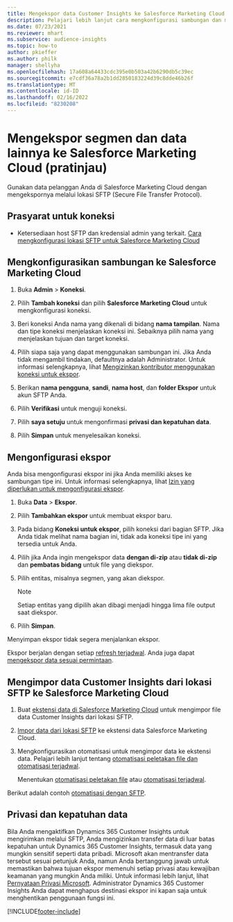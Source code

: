 ```yaml
---
title: Mengekspor data Customer Insights ke Salesforce Marketing Cloud
description: Pelajari lebih lanjut cara mengkonfigurasi sambungan dan mengekspor ke Salesforce Marketing Cloud.
ms.date: 07/23/2021
ms.reviewer: mhart
ms.subservice: audience-insights
ms.topic: how-to
author: pkieffer
ms.author: philk
manager: shellyha
ms.openlocfilehash: 17a608a64433cdc395e0b503a42b6290db5c39ec
ms.sourcegitcommit: e7cdf36a78a2b1dd2850183224d39c8dde46b26f
ms.translationtype: MT
ms.contentlocale: id-ID
ms.lasthandoff: 02/16/2022
ms.locfileid: "8230208"
---
```

# <a name="export-segments-and-other-data-to-salesforce-marketing-cloud-preview"></a>Mengekspor segmen dan data lainnya ke Salesforce Marketing Cloud (pratinjau)

Gunakan data pelanggan Anda di Salesforce Marketing Cloud dengan mengekspornya melalui lokasi SFTP (Secure File Transfer Protocol).

## <a name="prerequisites-for-connection"></a>Prasyarat untuk koneksi

- Ketersediaan host SFTP dan kredensial admin yang terkait. [Cara mengkonfigurasi lokasi SFTP untuk Salesforce Marketing Cloud](https://help.salesforce.com/articleView?id=sf.mc_es_configure_enhanced_ftp.htm&type=5) 

## <a name="set-up-the-connection-to-salesforce-marketing-cloud"></a>Mengkonfigurasikan sambungan ke Salesforce Marketing Cloud

1. Buka **Admin** > **Koneksi**.

1. Pilih **Tambah koneksi** dan pilih **Salesforce Marketing Cloud** untuk mengkonfigurasi koneksi.

1. Beri koneksi Anda nama yang dikenali di bidang **nama tampilan**. Nama dan tipe koneksi menjelaskan koneksi ini. Sebaiknya pilih nama yang menjelaskan tujuan dan target koneksi.

1. Pilih siapa saja yang dapat menggunakan sambungan ini. Jika Anda tidak mengambil tindakan, defaultnya adalah Administrator. Untuk informasi selengkapnya, lihat [Mengizinkan kontributor menggunakan koneksi untuk ekspor](connections.md#allow-contributors-to-use-a-connection-for-exports).

1. Berikan **nama pengguna**, **sandi**, **nama host**, dan **folder Ekspor** untuk akun SFTP Anda.

1. Pilih **Verifikasi** untuk menguji koneksi.

1. Pilih **saya setuju** untuk mengonfirmasi **privasi dan kepatuhan data**.

1. Pilih **Simpan** untuk menyelesaikan koneksi.

## <a name="configure-an-export"></a>Mengonfigurasi ekspor

Anda bisa mengonfigurasi ekspor ini jika Anda memiliki akses ke sambungan tipe ini. Untuk informasi selengkapnya, lihat [Izin yang diperlukan untuk mengonfigurasi ekspor](export-destinations.md#set-up-a-new-export).

1. Buka **Data** > **Ekspor**.

1. Pilih **Tambahkan ekspor** untuk membuat ekspor baru.

1. Pada bidang **Koneksi untuk ekspor**, pilih koneksi dari bagian SFTP. Jika Anda tidak melihat nama bagian ini, tidak ada koneksi tipe ini yang tersedia untuk Anda.

1. Pilih jika Anda ingin mengekspor data **dengan di-zip** atau **tidak di-zip** dan **pembatas bidang** untuk file yang diekspor.

1. Pilih entitas, misalnya segmen, yang akan diekspor.

   > [!NOTE]
   > Setiap entitas yang dipilih akan dibagi menjadi hingga lima file output saat diekspor. 

1. Pilih **Simpan**.

Menyimpan ekspor tidak segera menjalankan ekspor.

Ekspor berjalan dengan setiap [refresh terjadwal](system.md#schedule-tab). Anda juga dapat [mengekspor data sesuai permintaan](export-destinations.md#run-exports-on-demand). 

## <a name="import-customer-insights-data-from-sftp-location-to-salesforce-marketing-cloud"></a>Mengimpor data Customer Insights dari lokasi SFTP ke Salesforce Marketing Cloud

1. Buat [ekstensi data di Salesforce Marketing Cloud](https://help.salesforce.com/articleView?id=sf.mc_es_create_data_extension.htm&type=5) untuk mengimpor file data Customer Insights dari lokasi SFTP.

2. [Impor data dari lokasi SFTP](https://help.salesforce.com/articleView?id=sf.mc_es_import_data_extension_classic.htm&type=5) ke ekstensi data Salesforce Marketing Cloud. 

3. Mengkonfigurasikan otomatisasi untuk mengimpor data ke ekstensi data. Pelajari lebih lanjut tentang [otomatisasi peletakan file dan otomatisasi terjadwal](https://help.salesforce.com/articleView?id=sf.mc_as_triggered_automations.htm&type=5).

   Menentukan [otomatisasi peletakan file](https://help.salesforce.com/articleView?id=sf.mc_as_define_a_triggered_automation.htm&type=5) atau  [otomatisasi terjadwal](https://help.salesforce.com/articleView?id=sf.mc_as_define_a_scheduled_automation.htm&type=5). 

Berikut adalah contoh [otomatisasi dengan SFTP](https://help.salesforce.com/articleView?id=sf.mc_as_ftp_and_triggered_automation_scenario.htm&type=5).

## <a name="data-privacy-and-compliance"></a>Privasi dan kepatuhan data

Bila Anda mengaktifkan Dynamics 365 Customer Insights untuk mengirimkan melalui SFTP, Anda mengizinkan transfer data di luar batas kepatuhan untuk Dynamics 365 Customer Insights, termasuk data yang mungkin sensitif seperti data pribadi. Microsoft akan mentransfer data tersebut sesuai petunjuk Anda, namun Anda bertanggung jawab untuk memastikan bahwa tujuan ekspor memenuhi setiap privasi atau kewajiban keamanan yang mungkin Anda miliki. Untuk informasi lebih lanjut, lihat [Pernyataan Privasi Microsoft](https://go.microsoft.com/fwlink/?linkid=396732).
Administrator Dynamics 365 Customer Insights Anda dapat menghapus destinasi ekspor ini kapan saja untuk menghentikan penggunaan fungsi ini.

[!INCLUDE[footer-include](../includes/footer-banner.md)]
